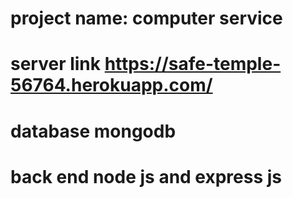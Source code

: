 # project name: computer service
# server link https://safe-temple-56764.herokuapp.com/
# database mongodb
# back end node js and express js
